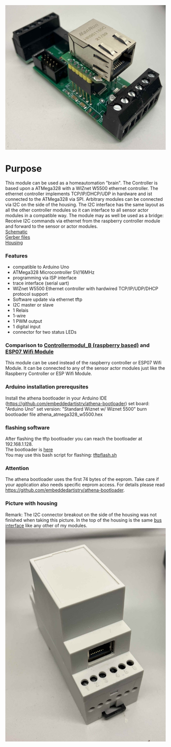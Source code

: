 ![lt](https://github.com/tinytronix/homeautomation/blob/master/Photos/ControllerC1.jpg)

# Purpose
This module can be used as a homeautomation "brain". The Controller is based upon a ATMega328 with a WIZnet W5500 ethernet controller. The ethernet controller implements TCP/IP/DHCP/UDP 
in hardware and ist connected to the ATMega328 via SPI. Arbitrary modules can be connected via I2C on the side of the housing. The I2C interface has
the same layout as all the other controller modules so it can interface to all sensor actor modules in a compatible way. The module may as well be used as a bridge: Receive I2C commands via ethernet from the raspberry controller module and forward to the sensor or actor modules.
</br>[Schematic](https://github.com/tinytronix/homeautomation/blob/master/Hardware/Controllermodul_D/Schematic.pdf)
</br>[Gerber files](https://github.com/tinytronix/homeautomation/blob/master/Hardware/Controllermodul_D/Gerber.zip)
</br>[Housing](https://github.com/tinytronix/homeautomation/blob/master/Hardware/HUT-C_DB-DE.pdf)

### Features
- compatible to Arduino Uno 
- ATMega328 Microcontroller 5V/16MHz
- programming via ISP interface
- trace interface (serial uart)
- WIZnet W5500 Ethernet controller with hardwired TCP/IP/UDP/DHCP protocol support
- Software update via ethernet tftp
- I2C master or slave
- 1 Relais
- 1-wire
- 1 PWM output
- 1 digital input
- connector for two status LEDs

### Comparison to [Controllermodul_B (raspberry based)](https://github.com/tinytronix/homeautomation/tree/master/Hardware/Controllermodul_B) and [ESP07 Wifi Module](https://github.com/tinytronix/homeautomation/tree/master/Hardware/Controllermodul_C)
This module can be used instead of the raspberry controller or ESP07 Wifi Module. It can be connected to any of the sensor actor modules just like 
the Raspberry Controller or ESP Wifi Module.

### Arduino installation prerequsites
Install the athena bootloader in your Arduino IDE (https://github.com/embeddedartistry/athena-bootloader)
set board: "Arduino Uno"
set version: "Standard Wiznet w/ Wiznet 5500"
burn bootloader file athena_atmega328_w5500.hex

### flashing software
After flashing the tftp bootloader you can reach the bootloader at 192.168.1.128.
</br>The bootloader is [here](https://github.com/tinytronix/homeautomation/blob/master/Software/Controllermodul_D/athena_atmega328_w5500.hex)
</br>You may use this bash script for flashing: [tftpflash.sh](https://github.com/tinytronix/homeautomation/blob/master/Software/Controllermodul_D/tftpflash.sh)

### Attention
The athena bootloader uses the first 74 bytes of the eeprom. Take care if your application also needs specific eeprom access.
For details please read https://github.com/embeddedartistry/athena-bootloader.
 
### Picture with housing
Remark: The I2C connector breakout on the side of the housing was not finished when taking this picture. In the top of the housing is the same [bus interface](https://github.com/tinytronix/homeautomation/tree/master/Hardware/Modulbus) like any other of my modules. 
![lt](https://github.com/tinytronix/homeautomation/blob/master/Photos/ControllerC3.jpg)
